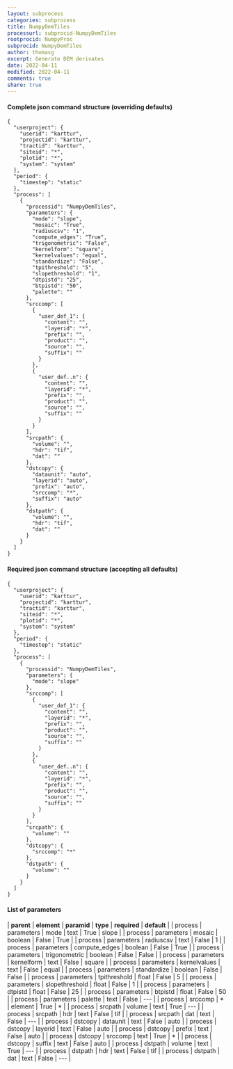 ```yaml
---
layout: subprocess
categories: subprocess
title: NumpyDemTiles
processurl: subprocid-NumpyDemTiles
rootprocid: NumpyProc
subprocid: NumpyDemTiles
author: thomasg
excerpt: Generate DEM derivates
date: 2022-04-11
modified: 2022-04-11
comments: true
share: true
---
```


#### Complete json command structure (overriding defaults)
```
{
  "userproject": {
    "userid": "karttur",
    "projectid": "karttur",
    "tractid": "karttur",
    "siteid": "*",
    "plotid": "*",
    "system": "system"
  },
  "period": {
    "timestep": "static"
  },
  "process": [
    {
      "processid": "NumpyDemTiles",
      "parameters": {
        "mode": "slope",
        "mosaic": "True",
        "radiuscsv": "1",
        "compute_edges": "True",
        "trigonometric": "False",
        "kernelform": "square",
        "kernelvalues": "equal",
        "standardize": "False",
        "tpithreshold": "5",
        "slopethreshold": "1",
        "dtpistd": "25",
        "btpistd": "50",
        "palette": ""
      },
      "srccomp": [
        {
          "user_def_1": {
            "content": "",
            "layerid": "*",
            "prefix": "",
            "product": "",
            "source": "",
            "suffix": ""
          }
        },
        {
          "user_def..n": {
            "content": "",
            "layerid": "*",
            "prefix": "",
            "product": "",
            "source": "",
            "suffix": ""
          }
        }
      ],
      "srcpath": {
        "volume": "",
        "hdr": "tif",
        "dat": ""
      },
      "dstcopy": {
        "dataunit": "auto",
        "layerid": "auto",
        "prefix": "auto",
        "srccomp": "*",
        "suffix": "auto"
      },
      "dstpath": {
        "volume": "",
        "hdr": "tif",
        "dat": ""
      }
    }
  ]
}
```
#### Required json command structure (accepting all defaults)
```
{
  "userproject": {
    "userid": "karttur",
    "projectid": "karttur",
    "tractid": "karttur",
    "siteid": "*",
    "plotid": "*",
    "system": "system"
  },
  "period": {
    "timestep": "static"
  },
  "process": [
    {
      "processid": "NumpyDemTiles",
      "parameters": {
        "mode": "slope"
      },
      "srccomp": [
        {
          "user_def_1": {
            "content": "",
            "layerid": "*",
            "prefix": "",
            "product": "",
            "source": "",
            "suffix": ""
          }
        },
        {
          "user_def..n": {
            "content": "",
            "layerid": "*",
            "prefix": "",
            "product": "",
            "source": "",
            "suffix": ""
          }
        }
      ],
      "srcpath": {
        "volume": ""
      },
      "dstcopy": {
        "srccomp": "*"
      },
      "dstpath": {
        "volume": ""
      }
    }
  ]
}
```
#### List of parameters

| **parent** | **element** | **paramid** | **type** | **required** | **default** |
| process | parameters | mode | text | True | slope |
| process | parameters | mosaic | boolean | False | True |
| process | parameters | radiuscsv | text | False | 1 |
| process | parameters | compute_edges | boolean | False | True |
| process | parameters | trigonometric | boolean | False | False |
| process | parameters | kernelform | text | False | square |
| process | parameters | kernelvalues | text | False | equal |
| process | parameters | standardize | boolean | False | False |
| process | parameters | tpithreshold | float | False | 5 |
| process | parameters | slopethreshold | float | False | 1 |
| process | parameters | dtpistd | float | False | 25 |
| process | parameters | btpistd | float | False | 50 |
| process | parameters | palette | text | False | --- |
| process | srccomp | * | element | True | * |
| process | srcpath | volume | text | True | --- |
| process | srcpath | hdr | text | False | tif |
| process | srcpath | dat | text | False | --- |
| process | dstcopy | dataunit | text | False | auto |
| process | dstcopy | layerid | text | False | auto |
| process | dstcopy | prefix | text | False | auto |
| process | dstcopy | srccomp | text | True | * |
| process | dstcopy | suffix | text | False | auto |
| process | dstpath | volume | text | True | --- |
| process | dstpath | hdr | text | False | tif |
| process | dstpath | dat | text | False | --- |
